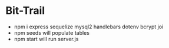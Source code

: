 # Bit-Trail
* npm i express sequelize mysql2 handlebars dotenv bcrypt joi
* npm seeds will populate tables
* npm start will run server.js
